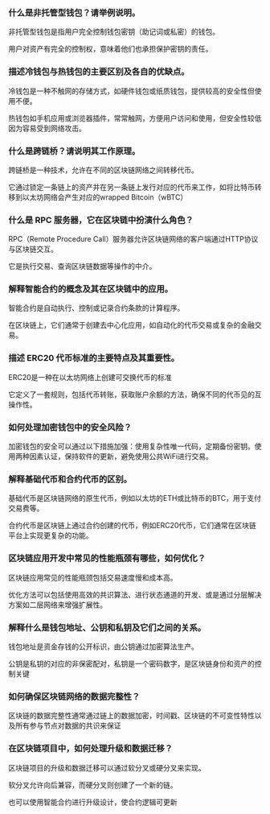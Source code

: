 ### 什么是非托管型钱包？请举例说明。

非托管型钱包是指用户完全控制钱包密钥（助记词或私密）的钱包。

用户对资产有完全的控制权，意味着他们也承担保护密钥的责任。

### 描述冷钱包与热钱包的主要区别及各自的优缺点。

冷钱包是一种不触网的存储方式，如硬件钱包或纸质钱包，提供较高的安全性但使用不便。

热钱包如手机应用或浏览器插件，常常触网，方便用户访问和使用，但安全性较低因为容易受到网络攻击。

### 什么是跨链桥？请说明其工作原理。

跨链桥是一种技术，允许在不同的区块链网络之间转移代币。

它通过锁定一条链上的资产并在另一条链上发行对应的代币来工作，如将比特币转移到以太坊网络会产生对应的wrapped Bitcoin（wBTC）

### 什么是 RPC 服务器，它在区块链中扮演什么角色？

RPC（Remote Procedure Call）服务器允许区块链网络的客户端通过HTTP协议与区块链交互。

它是执行交易、查询区块链数据等操作的中介。

### 解释智能合约的概念及其在区块链中的应用。

智能合约是自动执行、控制或记录合约条款的计算程序。

在区块链上，它们通常于创建去中心化应用，如自动化的代币交易或复杂的金融交易。

### 描述 ERC20 代币标准的主要特点及其重要性。

ERC20是一种在以太坊网络上创建可交换代币的标准

它定义了一套规则，包括代币转账，获取账户余额的方法，确保不同的代币见的互操作性。

### 如何处理加密钱包中的安全风险？

加密钱包的安全可以通过以下措施加强：使用复杂性唯一代码，定期备份密钥。使用两种因素认证，保持软件的更新，避免使用公共WiFi进行交易。

### 解释基础代币和合约代币的区别。

基础代币是区块链网络的原生代币，例如以太坊的ETH或比特币的BTC，用于支付交易费等。

合约代币是区块链上通过合约创建的代币，例如ERC20代币，它们通常在区块链平台上实现更复杂的功能。

### 区块链应用开发中常见的性能瓶颈有哪些，如何优化？

区块链应用常见的性能瓶颈包括交易速度慢和成本高。

优化方法可以包括使用高效的共识算法、进行状态通道的开发、或是通过分层解决方案如二层网络来增强扩展性。

### 解释什么是钱包地址、公钥和私钥及它们之间的关系。

钱包地址是资金存钱的公开标识，由公钥通过加密算法生产。

公钥是私钥的对应的非保密配对，私钥是一个密码数字，是区块链身份和资产的控制关键

### 如何确保区块链网络的数据完整性？

区块链的数据完整性通常通过链上的数据加密，时间戳、区块链的不可变性特性以及所有参与节点对数据的共识来保证

### 在区块链项目中，如何处理升级和数据迁移？

区块链项目的升级和数据迁移可以通过软分叉或硬分叉来实现。

软分叉允许向后兼容，而硬分叉则创建了一个新的链。

也可以使用智能合约进行升级设计，使合约逻辑可更新
